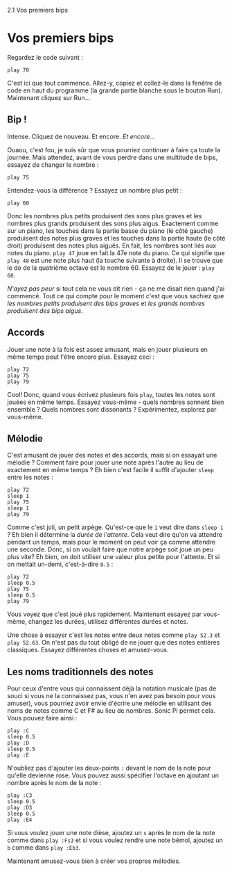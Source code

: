 2.1 Vos premiers bips

# Vos premiers bips

Regardez le code suivant :

```
play 70
```

C'est ici que tout commence. Allez-y, copiez et collez-le dans la
fenêtre de code en haut du programme (la grande partie blanche sous le
bouton Run). Maintenant cliquez sur Run...

## Bip !

Intense. Cliquez de nouveau. Et encore. *Et encore...*

Ouaou, c'est fou, je suis sûr que vous pourriez continuer à faire ça
toute la journée. Mais attendez, avant de vous perdre dans une
multitude de bips, essayez de changer le nombre :

```
play 75
```

Entendez-vous la différence ? Essayez un nombre plus petit :

```
play 60

```

Donc les nombres plus petits produisent des sons plus graves et les
nombres plus grands produisent des sons plus aigus. Exactement comme
sur un piano, les touches dans la partie basse du piano (le côté
gauche) produisent des notes plus graves et les touches dans la partie
haute (le côté droit) produisent des notes plus aiguës. En fait, les
nombres sont liés aux notes du piano. `play 47` joue en fait la 47e
note du piano. Ce qui signifie que `play 48` est une note plus haut (la
touche suivante à droite). Il se trouve que le do de la quatrième
octave est le nombre 60. Essayez de le jouer : `play 60`.

*N'ayez pas peur* si tout cela ne vous dit rien - ça ne me disait rien
quand j'ai commencé. Tout ce qui compte pour le moment c'est que vous
sachiez que *les nombres petits produisent des bips graves* et *les
grands nombres produisent des bips aigus*.

## Accords

Jouer une note à la fois est assez amusant, mais en jouer plusieurs en
même temps peut l'être encore plus. Essayez ceci :

```
play 72
play 75
play 79
```

Cool! Donc, quand vous écrivez plusieurs fois `play`, toutes les notes
sont jouées en même temps. Essayez vous-même - quels nombres sonnent
bien ensemble ? Quels nombres sont dissonants ? Expérimentez,
explorez par vous-même.

## Mélodie

C'est amusant de jouer des notes et des accords, mais si on essayait
une mélodie ? Comment faire pour jouer une note après l'autre au lieu
de exactement en même temps ? Eh bien c'est facile il suffit d'ajouter
`sleep` entre les notes :

```
play 72
sleep 1
play 75
sleep 1
play 79
```

Comme c'est joli, un petit arpège. Qu'est-ce que le `1` veut dire dans
`sleep 1` ? Eh bien il détermine la *durée de l'attente*. Cela veut
dire qu'on va attendre pendant un temps, mais pour le moment on peut
voir ça comme attendre une seconde. Donc, si on voulait faire que
notre arpège soit joué un peu plus vite? Eh bien, on doit utiliser une
valeur plus petite pour l'attente. Et si on mettait un-demi,
c'est-à-dire `0.5` :

```
play 72
sleep 0.5
play 75
sleep 0.5
play 79
```

Vous voyez que c'est joué plus rapidement. Maintenant essayez par
vous-même, changez les durées, utilisez différentes durées et notes.

Une chose à essayer c'est les notes entre deux notes comme `play 52.3`
et `play 52.63`. On n'est pas du tout obligé de ne jouer que des notes
entières classiques. Essayez différentes choses et amusez-vous.


## Les noms traditionnels des notes

Pour ceux d'entre vous qui connaissent déjà la notation musicale (pas
de souci si vous ne la connaissez pas, vous n'en avez pas besoin pour
vous amuser), vous pourriez avoir envie d'écrire une mélodie en
utilisant des noms de notes comme C et F# au lieu de nombres. Sonic Pi
permet cela. Vous pouvez faire ainsi :

```
play :C
sleep 0.5
play :D
sleep 0.5
play :E
```

N'oubliez pas d'ajouter les deux-points `:` devant le nom de la note
pour qu'elle devienne rose. Vous pouvez aussi spécifier l'octave en
ajoutant un nombre après le nom de la note :

```
play :C3
sleep 0.5
play :D3
sleep 0.5
play :E4
```

Si vous voulez jouer une note dièse, ajoutez un `s` après le nom de la
note comme dans `play :Fs3` et si vous voulez rendre une note bémol,
ajoutez un `b` comme dans `play :Eb3`.

Maintenant amusez-vous bien à créer vos propres mélodies.
